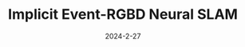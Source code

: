 ---
title: "Implicit Event-RGBD Neural SLAM"
collection: publications
permalink: /publication/2024-enslam
date: 2024-2-27
venue: "CVPR"
authors: "<b>Delin Qu$^*$</b>, <b>Chi Yan$^{*}$</b>, Dong Wang, Jie Yin, Dan Xu, Bin Zhao, Xuelong Li"
url: 
project: https://delinqu.github.io/
bibtex: files/2024_enslam.txt
arxiv: https://arxiv.org/abs/2311.11013
openpdf: https://arxiv.org/pdf/2311.11013.pdf
supp: 
teaser: images/2024_enslam.png
videoresults: 
videotalk: 
poster: 
code: https://github.com/DelinQu/
---